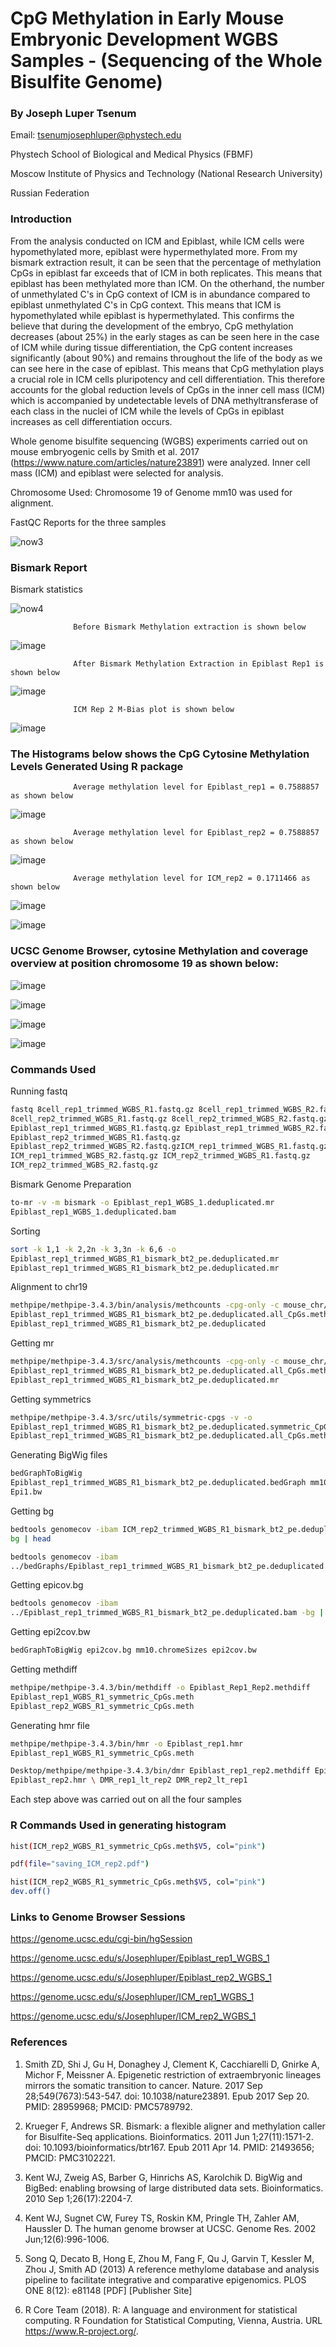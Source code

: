 # CpG Methylation in Early Mouse Embryonic Development WGBS Samples - (Sequencing of the Whole Bisulfite Genome)

### By Joseph Luper Tsenum

Email: tsenumjosephluper@phystech.edu

Phystech School of Biological and Medical Physics (FBMF)

Moscow Institute of Physics and Technology (National Research University)

Russian Federation

### Introduction

From the analysis conducted on ICM and Epiblast, while ICM cells were hypomethylated more, epiblast were hypermethylated more. From my bismark extraction result, it can be seen that the percentage of methylation CpGs in epiblast far exceeds that of ICM in both replicates. This means that epiblast has been methylated more than ICM. On the otherhand, the number of unmethylated C's in CpG context of ICM is in abundance compared to epiblast unmethylated C's in CpG context. This means that ICM is hypomethylated while epiblast is hypermethylated. This confirms the believe that during the development of the embryo, CpG methylation decreases (about 25%) in the early stages as can be seen here in the case of ICM while during tissue differentiation, the CpG content increases significantly (about 90%) and remains throughout the life of the body as we can see here in the case of epiblast. This means that CpG methylation plays a crucial role in ICM cells pluripotency and cell differentiation. This therefore accounts for the global reduction levels of CpGs in the inner cell mass (ICM) which is accompanied by undetectable levels of DNA methyltransferase of each class in the nuclei of ICM while the levels of CpGs in epiblast increases as cell differentiation occurs.

Whole genome bisulfite sequencing (WGBS) experiments carried out on mouse embryogenic cells by Smith et al. 2017 (https://www.nature.com/articles/nature23891) were analyzed. Inner cell mass (ICM) and epiblast were selected for analysis.


Chromosome Used: Chromosome 19 of Genome mm10 was used for alignment. 

FastQC Reports for the three samples

![now3](https://user-images.githubusercontent.com/58364462/208570425-f20bb816-8e73-4e6c-90ed-caaddde1ed94.png)


### Bismark Report

Bismark statistics

![now4](https://user-images.githubusercontent.com/58364462/208570667-c76bd918-6545-422d-9ab0-04be72ae27c0.png)


                  Before Bismark Methylation extraction is shown below 
![image](https://user-images.githubusercontent.com/58364462/208530346-f5114e8a-f544-43fe-9594-396ca5d091d8.png) 


                  After Bismark Methylation Extraction in Epiblast Rep1 is shown below 
![image](https://user-images.githubusercontent.com/58364462/208530413-4b8a545c-23e6-4f1d-97c8-39c67fcf0022.png)


                  ICM Rep 2 M-Bias plot is shown below 
![image](https://user-images.githubusercontent.com/58364462/208530946-58f515a4-95c0-4fcd-9d72-699dd936c46b.png)


### The Histograms below shows the CpG Cytosine Methylation Levels Generated Using R package

                  Average methylation level for Epiblast_rep1 = 0.7588857 as shown below 
![image](https://user-images.githubusercontent.com/58364462/208531037-43ff4bca-e150-48c4-84e7-7023c2c0d340.png)


                  Average methylation level for Epiblast_rep2 = 0.7588857 as shown below 
![image](https://user-images.githubusercontent.com/58364462/208531202-4e5dbafd-c372-4907-9b19-53a96de12643.png)


                  Average methylation level for ICM_rep2 = 0.1711466 as shown below 
![image](https://user-images.githubusercontent.com/58364462/208531766-fe7d31d3-2647-4e15-b371-e0fbc38c4dab.png)

![image](https://user-images.githubusercontent.com/58364462/208531827-1ce61df4-40d8-4bcc-ade5-dde2696bf0a0.png)

### UCSC Genome Browser, cytosine Methylation and coverage overview at position chromosome 19 as shown below:

![image](https://user-images.githubusercontent.com/58364462/208539403-92a3a3bc-d16d-471f-887a-9f8c68ba3ab8.png)

![image](https://user-images.githubusercontent.com/58364462/208539478-494079fe-21ca-430c-bfd5-f5ee3eb6d0ca.png)

![image](https://user-images.githubusercontent.com/58364462/208539514-8a9249f5-b42a-455d-b920-074eb502dce1.png)

![image](https://user-images.githubusercontent.com/58364462/208539551-92b215bc-bb9a-4762-a8cf-fb97f72c3935.png)


### Commands Used

Running fastq
```bash
fastq 8cell_rep1_trimmed_WGBS_R1.fastq.gz 8cell_rep1_trimmed_WGBS_R2.fastq.gz
8cell_rep2_trimmed_WGBS_R1.fastq.gz 8cell_rep2_trimmed_WGBS_R2.fastq.gz
Epiblast_rep1_trimmed_WGBS_R1.fastq.gz Epiblast_rep1_trimmed_WGBS_R2.fastq.gz
Epiblast_rep2_trimmed_WGBS_R1.fastq.gz
Epiblast_rep2_trimmed_WGBS_R2.fastq.gzICM_rep1_trimmed_WGBS_R1.fastq.gz
ICM_rep1_trimmed_WGBS_R2.fastq.gz ICM_rep2_trimmed_WGBS_R1.fastq.gz
ICM_rep2_trimmed_WGBS_R2.fastq.gz
```

Bismark Genome Preparation
```bash
to-mr -v -m bismark -o Epiblast_rep1_WGBS_1.deduplicated.mr
Epiblast_rep1_WGBS_1.deduplicated.bam
```

Sorting 
```bash
sort -k 1,1 -k 2,2n -k 3,3n -k 6,6 -o
Epiblast_rep1_trimmed_WGBS_R1_bismark_bt2_pe.deduplicated.mr
Epiblast_rep1_trimmed_WGBS_R1_bismark_bt2_pe.deduplicated.mr
```
Alignment to chr19
```bash
methpipe/methpipe-3.4.3/bin/analysis/methcounts -cpg-only -c mouse_chr/chr19.fa -o
Epiblast_rep1_trimmed_WGBS_R1_bismark_bt2_pe.deduplicated.all_CpGs.meth
Epiblast_rep1_trimmed_WGBS_R1_bismark_bt2_pe.deduplicated
```
Getting mr
```bash
methpipe/methpipe-3.4.3/src/analysis/methcounts -cpg-only -c mouse_chr/chr19.fa -o
Epiblast_rep1_trimmed_WGBS_R1_bismark_bt2_pe.deduplicated.all_CpGs.meth
Epiblast_rep1_trimmed_WGBS_R1_bismark_bt2_pe.deduplicated.mr
```

Getting symmetrics
```bash
methpipe/methpipe-3.4.3/src/utils/symmetric-cpgs -v -o
Epiblast_rep1_trimmed_WGBS_R1_bismark_bt2_pe.deduplicated.symmetric_CpGs.meth
Epiblast_rep1_trimmed_WGBS_R1_bismark_bt2_pe.deduplicated.all_CpGs.meth
```
Generating BigWig files
```bash
bedGraphToBigWig
Epiblast_rep1_trimmed_WGBS_R1_bismark_bt2_pe.deduplicated.bedGraph mm10.chromeSizes
Epi1.bw
```

Getting bg
```bash
bedtools genomecov -ibam ICM_rep2_trimmed_WGBS_R1_bismark_bt2_pe.deduplicated.bam -
bg | head
```
```bash
bedtools genomecov -ibam
../bedGraphs/Epiblast_rep1_trimmed_WGBS_R1_bismark_bt2_pe.deduplicated.bam -bg
```

Getting epicov.bg
```bash
bedtools genomecov -ibam
../Epiblast_rep1_trimmed_WGBS_R1_bismark_bt2_pe.deduplicated.bam -bg | cat > epicov.bg
```
Getting epi2cov.bw
```bash
bedGraphToBigWig epi2cov.bg mm10.chromeSizes epi2cov.bw
```
Getting methdiff
```bash
methpipe/methpipe-3.4.3/bin/methdiff -o Epiblast_Rep1_Rep2.methdiff
Epiblast_rep1_WGBS_R1_symmetric_CpGs.meth
Epiblast_rep2_WGBS_R1_symmetric_CpGs.meth
```
Generating hmr file
```bash
methpipe/methpipe-3.4.3/bin/hmr -o Epiblast_rep1.hmr
Epiblast_rep1_WGBS_R1_symmetric_CpGs.meth
```

```bash
Desktop/methpipe/methpipe-3.4.3/bin/dmr Epiblast_rep1_rep2.methdiff Epiblast_rep1.hmr
Epiblast_rep2.hmr \ DMR_rep1_lt_rep2 DMR_rep2_lt_rep1
```
Each step above was carried out on all the four samples

### R Commands Used in generating histogram

```bash
hist(ICM_rep2_WGBS_R1_symmetric_CpGs.meth$V5, col="pink")
```

```bash
pdf(file="saving_ICM_rep2.pdf")
```

```bash
hist(ICM_rep2_WGBS_R1_symmetric_CpGs.meth$V5, col="pink")
dev.off()
```

### Links to Genome Browser Sessions

https://genome.ucsc.edu/cgi-bin/hgSession

https://genome.ucsc.edu/s/Josephluper/Epiblast_rep1_WGBS_1

https://genome.ucsc.edu/s/Josephluper/Epiblast_rep2_WGBS_1

https://genome.ucsc.edu/s/Josephluper/ICM_rep1_WGBS_1

https://genome.ucsc.edu/s/Josephluper/ICM_rep2_WGBS_1


### References

1. Smith ZD, Shi J, Gu H, Donaghey J, Clement K, Cacchiarelli D, Gnirke A, Michor F, Meissner A. Epigenetic restriction of extraembryonic lineages mirrors the somatic transition to cancer. Nature. 2017 Sep 28;549(7673):543-547. doi: 10.1038/nature23891. Epub 2017 Sep 20. PMID: 28959968; PMCID: PMC5789792.

2. Krueger F, Andrews SR. Bismark: a flexible aligner and methylation caller for Bisulfite-Seq applications. Bioinformatics. 2011 Jun 1;27(11):1571-2. doi: 10.1093/bioinformatics/btr167. Epub 2011 Apr 14. PMID: 21493656; PMCID: PMC3102221.

3. Kent WJ, Zweig AS, Barber G, Hinrichs AS, Karolchik D. BigWig and BigBed: enabling browsing of large distributed data sets. Bioinformatics. 2010 Sep 1;26(17):2204-7.

4. Kent WJ, Sugnet CW, Furey TS, Roskin KM, Pringle TH, Zahler AM, Haussler D. The human genome browser at UCSC. Genome Res. 2002 Jun;12(6):996-1006.

5. Song Q, Decato B, Hong E, Zhou M, Fang F, Qu J, Garvin T, Kessler M, Zhou J, Smith AD (2013) A reference methylome database and analysis pipeline to facilitate integrative and comparative epigenomics. PLOS ONE 8(12): e81148 [PDF] [Publisher Site]

6.   R Core Team (2018). R: A language and environment for statistical computing. R Foundation for Statistical Computing, Vienna, Austria. URL https://www.R-project.org/.


